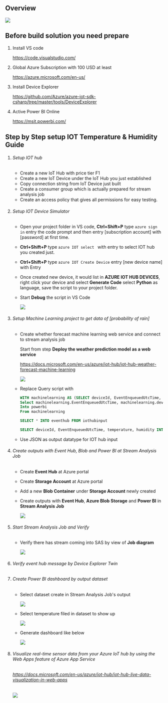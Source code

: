 ## Overview

![](https://iothubstorageaccts.blob.core.windows.net/pic/architect.PNG)

## **Before build solution you need prepare**

1. Install VS code 

   https://code.visualstudio.com/

2. Global Azure Subscription with 100 USD at least

   <https://azure.microsoft.com/en-us/>

3. Install Device Explorer

   <https://github.com/Azure/azure-iot-sdk-csharp/tree/master/tools/DeviceExplorer>

4. Active Power BI Online 

   https://msit.powerbi.com/

## **Step by Step setup IOT Temperature & Humidity Guide**

1. ###### Setup IOT hub

   - Create a new IoT Hub with price tier F1
   - Create a new IoT Device under the IoT Hub you just established
   - Copy connection string from IoT Device just built 
   - Create a consumer group which is actually prepared for stream analysis job 
   - Create an access policy that gives all permissions for easy testing. 

2. ###### Setup IOT Device Simulator 

   - Open your project folder in VS code, **Ctrl+Shift+P** type `azure sign in`  entry the code prompt and then entry [subscription account] with [password] at first time. 

   - **Ctrl+Shift+P** type `azure IOT select ` with entry to select IOT hub you created just. 

   - **Ctrl+Shift+P** type `azure IOT Create Device` entry [new device name] with Entry

   - Once created new device, it would list in **AZURE IOT HUB DEVICES**, right click your device and select  **Generate Code** select **Python** as language, save the script to your project folder. 

   - Start **Debug** the script in VS Code

     ![](https://iothubstorageaccts.blob.core.windows.net/pic/debug.PNG)

3. ###### Setup Machine Learning project to get data of \[probability of rain\]

   - Create whether forecast machine learning web service and connect to stream analysis job  

     Start from step **Deploy the weather prediction model as a web service**

     <https://docs.microsoft.com/en-us/azure/iot-hub/iot-hub-weather-forecast-machine-learning>

     ![](https://iothubstorageaccts.blob.core.windows.net/pic/studio.PNG)

   - Replace Query script with 

     ```sql
     WITH machinelearning AS (SELECT deviceId, EventEnqueuedUtcTime, temperature, humidity,iotmlfunc(temperature, humidity) AS result from iothubinput)
     Select machinelearning.EventEnqueuedUtcTime, machinelearning.deviceId, CAST (result.[temperature] AS FLOAT) AS temperature, CAST (result.[humidity] AS FLOAT) AS humidity, CAST (result.[Scored Probabilities] AS FLOAT ) AS 'probabalities of rain', 0 as Min, 1 as Max 
     Into powerbi
     From machinelearning
     
     SELECT * INTO eventhub FROM iothubinput
     
     SELECT deviceId, EventEnqueuedUtcTime, temperature, humidity INTO iothubblob FROM iothubinput
     ```

   - Use JSON as output datatype for IOT hub input

4. ###### Create outputs with Event Hub, Blob and Power BI at Stream Analysis Job

   - Create **Event Hub** at Azure portal 

   - Create **Storage Account** at Azure portal

   - Add a new **Blob Container** under **Storage Account** newly created

   - Create outputs with **Event Hub**, **Azure Blob Storage** and **Power BI** in **Stream Analysis Job**

     ![](https://iothubstorageaccts.blob.core.windows.net/pic/outputs.PNG)

5. ###### Start Stream Analysis Job and Verify

   - Verify there has stream coming into SAS by view of **Job diagram**

     ![](https://iothubstorageaccts.blob.core.windows.net/pic/job.PNG)

6. ###### Verify event hub message by Device Explorer Twin

7. ###### Create Power BI dashboard by output dataset

   - Select dataset create in Stream Analysis Job's output

     ![](https://iothubstorageaccts.blob.core.windows.net/pic/dataset.PNG)

   - Select temperature filed in dataset to show up

     ![](https://iothubstorageaccts.blob.core.windows.net/pic/temperature.PNG)

   - Generate dashboard like below

     ![](https://iothubstorageaccts.blob.core.windows.net/pic/powerbi.PNG)

8. ###### Visualize real-time sensor data from your Azure IoT hub by using the Web Apps feature of Azure App Service

   ###### <https://docs.microsoft.com/en-us/azure/iot-hub/iot-hub-live-data-visualization-in-web-apps>

   ![](https://iothubstorageaccts.blob.core.windows.net/pic/webapp.PNG)